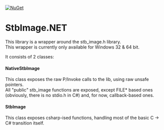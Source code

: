 [![NuGet](https://img.shields.io/nuget/v/StbImageNET)](https://www.nuget.org/packages/StbImageNET/)

# StbImage.NET

This library is a wrapper around the stb_image.h library.<br/>
This wrapper is currently only available for Windows 32 & 64 bit.

It consists of 2 classes:

#### NativeStbImage

This class exposes the raw P/Invoke calls to the lib, using raw unsafe pointers.<br/>
All "public" stb_image functions are exposed, except FILE* based ones (obviously, there is no stdio.h in C#) and, for now, callback-based ones.

#### StbImage

This class exposes csharp-ised functions, handling most of the basic C -> C# transition itself.
